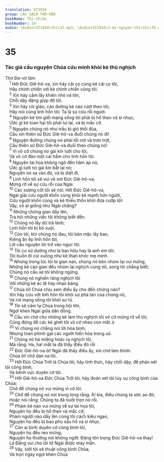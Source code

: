 ```yaml
---
translation: VI1934
group: CÁC SÁCH THƠ-VĂN
bookName: Thi-thiên 
bookNumber: 19
audio: \Audio\VI1934\thi\35.mp3; \Audio\VI1934\1-ms-nguyen-thi\thi\35.mp3
---
```


<div class="title"><h1>35</h1><h3>Tác giả cầu nguyện Chúa cứu mình khỏi kẻ thù nghịch</h3><i>Thơ Đa-vít làm</i></div>
<span class="verse thi_35_1"> <sup>1</sup> Hỡi Đức Giê-hô-va, xin hãy cãi cọ cùng kẻ cãi cọ tôi, <br/> Hãy chinh chiến với kẻ chinh chiến cùng tôi. <br/></span>
<span class="verse thi_35_2"> <sup>2</sup> Xin hãy cầm lấy khiên nhỏ và lớn, <br/> Chỗi dậy đặng giúp đỡ tôi. <br/></span>
<span class="verse thi_35_3"> <sup>3</sup> Xin hãy rút giáo, cản đường kẻ nào rượt theo tôi; <br/> Hãy nói cùng linh hồn tôi: Ta là sự cứu rỗi ngươi. <br/></span>
<span class="verse thi_35_4"> <sup>4</sup> Nguyện kẻ tìm giết mạng sống tôi phải bị hổ thẹn và sỉ nhục; <br/> Ước gì kẻ toan hại tôi phải lui lại, và bị mắc cỡ. <br/></span>
<span class="verse thi_35_5"> <sup>5</sup> Nguyện chúng nó như trấu bị gió thổi đùa, <br/> Cầu xin thiên sứ Đức Giê-hô-va đuổi chúng nó đi! <br/></span>
<span class="verse thi_35_6"> <sup>6</sup> Nguyện đường chúng nó phải tối mịt và trơn trợt, <br/> Cầu thiên sứ Đức Giê-hô-va đuổi theo chúng nó! <br/></span>
<span class="verse thi_35_7"> <sup>7</sup> Vì vô cớ chúng nó gài kín lưới cho tôi, <br/> Và vô cớ đào một cái hầm cho linh hồn tôi. <br/></span>
<span class="verse thi_35_8"> <sup>8</sup> Nguyện tai họa không ngờ đến hãm áp nó, <br/> Ước gì lưới nó gài kín bắt lại nó; <br/> Nguyện nó sa vào đó, và bị diệt đi. <br/></span>
<span class="verse thi_35_9"> <sup>9</sup> Linh hồn tôi sẽ vui vẻ nơi Đức Giê-hô-va, <br/> Mừng rỡ về sự cứu rỗi của Ngài. <br/></span>
<span class="verse thi_35_10"> <sup>10</sup> Các xương cốt tôi sẽ nói: Hỡi Đức Giê-hô-va, <br/> Ngài giải cứu người khốn cùng khỏi kẻ mạnh hơn người, <br/> Cứu người khốn cùng và kẻ thiếu thốn khỏi đứa cướp lột: <br/> Vậy, có ai giống như Ngài chăng? <br/></span>
<span class="verse thi_35_11"> <sup>11</sup> Những chứng gian dấy lên, <br/> Tra hỏi những việc tôi không biết đến. <br/></span>
<span class="verse thi_35_12"> <sup>12</sup> Chúng nó lấy dữ trả lành; <br/> Linh hồn tôi bị bỏ xuội. <br/></span>
<span class="verse thi_35_13"> <sup>13</sup> Còn tôi, khi chúng nó đau, tôi bèn mặc lấy bao, <br/> Kiêng ăn ép linh hồn tôi, <br/> Lời cầu nguyện tôi trở vào ngực tôi. <br/></span>
<span class="verse thi_35_14"> <sup>14</sup> Tôi cư xử dường như là bạn hữu hay là anh em tôi; <br/> Tôi buồn đi cúi xuống như kẻ than khóc mẹ mình. <br/></span>
<span class="verse thi_35_15"> <sup>15</sup> Nhưng trong lúc tôi bị gian nan, chúng nó bèn nhóm lại vui mừng; <br/> Những kẻ cáo gian đều nhóm lại nghịch cùng tôi, song tôi chẳng biết; <br/> Chúng nó cấu xé tôi không ngừng. <br/></span>
<span class="verse thi_35_16"> <sup>16</sup> Chúng nó nghiến răng nghịch tôi <br/> Với những kẻ ác tệ hay nhạo báng. <br/></span>
<span class="verse thi_35_17"> <sup>17</sup> Chúa ôi! Chúa chịu xem điều ấy cho đến chừng nào? <br/> Xin hãy cứu vớt linh hồn tôi khỏi sự phá tan của chúng nó, <br/> Và rút mạng sống tôi khỏi sư tử. <br/></span>
<span class="verse thi_35_18"> <sup>18</sup> Tôi sẽ cảm tạ Chúa trong hội lớn, <br/> Ngợi khen Ngài giữa dân đông. <br/></span>
<span class="verse thi_35_19"> <sup>19</sup> Cầu xin chớ cho những kẻ làm thù nghịch tôi vô cớ mừng rỡ về tôi; <br/> Cũng đừng để các kẻ ghét tôi vô cớ nheo con mắt.<a data-toggle="tooltip" data-placement="bottom" title="Thi 69:4; Gi 15:25">⚓</a><br/></span>
<span class="verse thi_35_20"> <sup>20</sup> Vì chúng nó chẳng nói lời hòa bình; <br/> Nhưng toan phỉnh gạt các người hiền hòa trong xứ. <br/></span>
<span class="verse thi_35_21"> <sup>21</sup> Chúng nó hả miệng hoác ra nghịch tôi, <br/> Mà rằng: Ha, ha! mắt ta đã thấy điều đó rồi <br/></span>
<span class="verse thi_35_22"> <sup>22</sup> Đức Giê-hô-va ôi! Ngài đã thấy điều ấy, xin chớ làm thinh: <br/> Chúa ôi! chớ dan xa tôi. <br/></span>
<span class="verse thi_35_23"> <sup>23</sup> Hỡi Đức Chúa Trời là Chúa tôi, hãy tỉnh thức, hãy chỗi dậy, để phán xét tôi công bình, <br/> Và bênh vực duyên cớ tôi. <br/></span>
<span class="verse thi_35_24"> <sup>24</sup> Hỡi Giê-hô-va Đức Chúa Trời tôi, hãy đoán xét tôi tùy sự công bình của Chúa; <br/> Chớ để chúng nó vui mừng vì cớ tôi. <br/></span>
<span class="verse thi_35_25"> <sup>25</sup> Chớ để chúng nó nói trong lòng rằng: À! kìa, điều chúng ta ước ao đó; <br/> Hoặc nói rằng: Chúng ta đã nuốt trọn nó rồi. <br/></span>
<span class="verse thi_35_26"> <sup>26</sup> Phàm kẻ nào vui mừng về sự tai họa tôi, <br/> Nguyện họ đều bị hổ thẹn và mắc cỡ; <br/> Phàm người nào dấy lên cùng tôi cách kiêu ngạo, <br/> Nguyện họ đều bị bao phủ xấu hổ và sỉ nhục. <br/></span>
<span class="verse thi_35_27"> <sup>27</sup> Còn ai binh duyên cớ công bình tôi, <br/> Nguyện họ đều reo mừng; <br/> Nguyện họ thường nói không ngớt: Đáng tôn trọng Đức Giê-hô-va thay! <br/> Là Đấng vui cho tôi tớ Ngài được may mắn. <br/></span>
<span class="verse thi_35_28"> <sup>28</sup> Vậy, lưỡi tôi sẽ thuật công bình Chúa, <br/> Và trọn ngày ngợi khen Chúa <br/></span>
